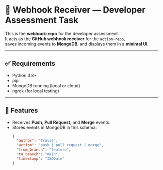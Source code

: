 # 📡 Webhook Receiver — Developer Assessment Task

This is the **webhook-repo** for the developer assessment.  
It acts as the **GitHub webhook receiver** for the `action-repo`,  
saves incoming events to **MongoDB**, and displays them in a **minimal UI**.

---

## ✅ Requirements

- Python 3.8+
- pip
- MongoDB running (local or cloud)
- ngrok (for local testing)

---

## 📌 Features

- Receives **Push**, **Pull Request**, and **Merge** events.
- Stores events in MongoDB in this schema:
  ```json
  {
    "author": "Travis",
    "action": "push | pull_request | merge",
    "from_branch": "feature",
    "to_branch": "main",
    "timestamp": "ISODate"
  }

